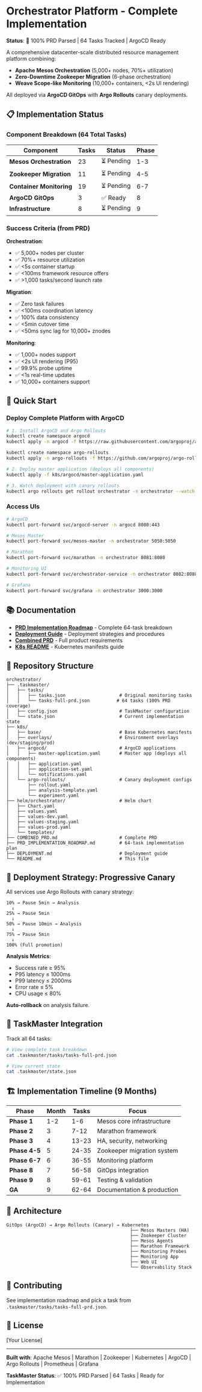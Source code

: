 # Orchestrator Platform - Complete Implementation

**Status**: 🎯 100% PRD Parsed | 64 Tasks Tracked | ArgoCD Ready

A comprehensive datacenter-scale distributed resource management platform combining:
- **Apache Mesos Orchestration** (5,000+ nodes, 70%+ utilization)
- **Zero-Downtime Zookeeper Migration** (6-phase orchestration)
- **Weave Scope-like Monitoring** (10,000+ containers, <2s UI rendering)

All deployed via **ArgoCD GitOps** with **Argo Rollouts** canary deployments.

## 📋 Implementation Status

### Component Breakdown (64 Total Tasks)

| Component | Tasks | Status | Phase |
|-----------|-------|--------|-------|
| **Mesos Orchestration** | 23 | ⏳ Pending | 1-3 |
| **Zookeeper Migration** | 11 | ⏳ Pending | 4-5 |
| **Container Monitoring** | 19 | ⏳ Pending | 6-7 |
| **ArgoCD GitOps** | 3 | ✅ Ready | 8 |
| **Infrastructure** | 8 | ⏳ Pending | 9 |

### Success Criteria (from PRD)

**Orchestration**:
- ✅ 5,000+ nodes per cluster
- ✅ 70%+ resource utilization
- ✅ <5s container startup
- ✅ <100ms framework resource offers
- ✅ >1,000 tasks/second launch rate

**Migration**:
- ✅ Zero task failures
- ✅ <100ms coordination latency
- ✅ 100% data consistency
- ✅ <5min cutover time
- ✅ <50ms sync lag for 10,000+ znodes

**Monitoring**:
- ✅ 1,000+ nodes support
- ✅ <2s UI rendering (P95)
- ✅ 99.9% probe uptime
- ✅ <1s real-time updates
- ✅ 10,000+ containers support

## 🚀 Quick Start

### Deploy Complete Platform with ArgoCD

```bash
# 1. Install ArgoCD and Argo Rollouts
kubectl create namespace argocd
kubectl apply -n argocd -f https://raw.githubusercontent.com/argoproj/argo-cd/stable/manifests/install.yaml

kubectl create namespace argo-rollouts
kubectl apply -n argo-rollouts -f https://github.com/argoproj/argo-rollouts/releases/latest/download/install.yaml

# 2. Deploy master application (deploys all components)
kubectl apply -f k8s/argocd/master-application.yaml

# 3. Watch deployment with canary rollouts
kubectl argo rollouts get rollout orchestrator -n orchestrator --watch
```

### Access UIs

```bash
# ArgoCD
kubectl port-forward svc/argocd-server -n argocd 8080:443

# Mesos Master
kubectl port-forward svc/mesos-master -n orchestrator 5050:5050

# Marathon
kubectl port-forward svc/marathon -n orchestrator 8081:8080

# Monitoring UI
kubectl port-forward svc/orchestrator-service -n orchestrator 8082:8080

# Grafana
kubectl port-forward svc/grafana -n orchestrator 3000:3000
```

## 📚 Documentation

- **[PRD Implementation Roadmap](PRD_IMPLEMENTATION_ROADMAP.md)** - Complete 64-task breakdown
- **[Deployment Guide](DEPLOYMENT.md)** - Deployment strategies and procedures
- **[Combined PRD](COMBINED_PRD.md)** - Full product requirements
- **[K8s README](k8s/README.md)** - Kubernetes manifests guide

## 📂 Repository Structure

```
orchestrator/
├── .taskmaster/
│   ├── tasks/
│   │   ├── tasks.json                    # Original monitoring tasks
│   │   └── tasks-full-prd.json          # 64 tasks (100% PRD coverage)
│   ├── config.json                       # TaskMaster configuration
│   └── state.json                        # Current implementation state
├── k8s/
│   ├── base/                             # Base Kubernetes manifests
│   ├── overlays/                         # Environment overlays (dev/staging/prod)
│   ├── argocd/                           # ArgoCD applications
│   │   ├── master-application.yaml       # Master app (deploys all components)
│   │   ├── application.yaml
│   │   ├── application-set.yaml
│   │   └── notifications.yaml
│   └── argo-rollouts/                    # Canary deployment configs
│       ├── rollout.yaml
│       ├── analysis-template.yaml
│       └── experiment.yaml
├── helm/orchestrator/                    # Helm chart
│   ├── Chart.yaml
│   ├── values.yaml
│   ├── values-dev.yaml
│   ├── values-staging.yaml
│   ├── values-prod.yaml
│   └── templates/
├── COMBINED_PRD.md                       # Complete PRD
├── PRD_IMPLEMENTATION_ROADMAP.md         # 64-task implementation plan
├── DEPLOYMENT.md                         # Deployment guide
└── README.md                             # This file
```

## 🎯 Deployment Strategy: Progressive Canary

All services use Argo Rollouts with canary strategy:

```
10% → Pause 5min → Analysis
  ↓
25% → Pause 5min
  ↓
50% → Pause 10min → Analysis
  ↓
75% → Pause 5min
  ↓
100% (Full promotion)
```

**Analysis Metrics**:
- Success rate ≥ 95%
- P95 latency ≤ 1000ms
- P99 latency ≤ 2000ms
- Error rate ≤ 5%
- CPU usage ≤ 80%

**Auto-rollback** on analysis failure.

## 🔧 TaskMaster Integration

Track all 64 tasks:

```bash
# View complete task breakdown
cat .taskmaster/tasks/tasks-full-prd.json

# View current state
cat .taskmaster/state.json
```

## 🏗️ Implementation Timeline (9 Months)

| Phase | Month | Tasks | Focus |
|-------|-------|-------|-------|
| **Phase 1** | 1-2 | 1-6 | Mesos core infrastructure |
| **Phase 2** | 3 | 7-12 | Marathon framework |
| **Phase 3** | 4 | 13-23 | HA, security, networking |
| **Phase 4-5** | 5 | 24-35 | Zookeeper migration system |
| **Phase 6-7** | 6 | 36-55 | Monitoring platform |
| **Phase 8** | 7 | 56-58 | GitOps integration |
| **Phase 9** | 8 | 59-61 | Testing & validation |
| **GA** | 9 | 62-64 | Documentation & production |

## 🎨 Architecture

```
GitOps (ArgoCD) → Argo Rollouts (Canary) → Kubernetes
                                              ├── Mesos Masters (HA)
                                              ├── Zookeeper Cluster
                                              ├── Mesos Agents
                                              ├── Marathon Framework
                                              ├── Monitoring Probes
                                              ├── Monitoring App
                                              ├── Web UI
                                              └── Observability Stack
```

## 🤝 Contributing

See implementation roadmap and pick a task from `.taskmaster/tasks/tasks-full-prd.json`.

## 📄 License

[Your License]

---

**Built with**: Apache Mesos | Marathon | Zookeeper | Kubernetes | ArgoCD | Argo Rollouts | Prometheus | Grafana

**TaskMaster Status**: ✅ 100% PRD Parsed | 64 Tasks | Ready for Implementation
